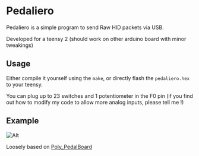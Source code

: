 Pedaliero
=========

Pedaliero is a simple program to send Raw HID packets via USB.

Developed for a teensy 2 (should work on other arduino board with minor tweakings)

Usage
-----

Either compile it yourself using the `make`, or directly flash the `pedaliero.hex` to your teensy.

You can plug up to 23 switches and 1 potentiometer in the F0 pin (if you find out how to modify my code to allow more analog inputs, please tell me !)

Example
-------

![Alt](https://raw.github.com/lucmazon/pedaliero/master/example.png)

Loosely based on [Poly_PedalBoard](https://github.com/AMMD/Poly_PedalBoard)
